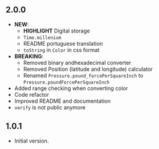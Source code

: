 ## 2.0.0

- **NEW**:
  - **HIGHLIGHT** Digital storage
  - `Time.millenium`
  - README portuguese translation
  - `toString` in `Color` in css format
- **BREAKING**:
  - Removed binary andhexadecimal converter
  - Removed Position (latitude and longitude) calculator
  - Renamed `Pressure.pound_forcePerSquareInch` to `Pressure.poundForcePerSquareInch`
- Added range checking when converting color
- Code refactor
- Improved README and documentation
- `verify` is not public anymore

## 1.0.1

- Initial version.
